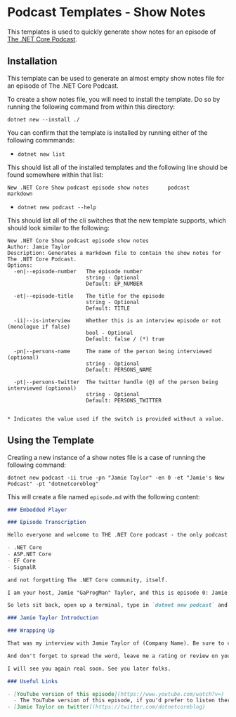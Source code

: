 # Podcast Templates - Show Notes

This templates is used to quickly generate show notes for an episode of [The .NET Core Podcast](https://dotnetcore.show/).

## Installation

This template can be used to generate an almost empty show notes file for an episode of The .NET Core Podcast.

To create a show notes file, you will need to install the template. Do so by running the following command from within this directory:

`dotnet new --install ./`

You can confirm that the template is installed by running either of the following commmands:

- `dotnet new list`

This should list all of the installed templates and the following line should be found somewhere within that list:

``` shell
New .NET Core Show podcast episode show notes      podcast         markdown
```

- `dotnet new podcast --help`

This should list all of the cli switches that the new template supports, which should look similar to the following:

``` shell
New .NET Core Show podcast episode show notes
Author: Jamie Taylor
Description: Generates a markdown file to contain the show notes for The .NET Core Podcast.
Options:
  -en|--episode-number   The episode number
                         string - Optional
                         Default: EP_NUMBER

  -et|--episode-title    The title for the episode
                         string - Optional
                         Default: TITLE

  -ii|--is-interview     Whether this is an interview episode or not (monologue if false)
                         bool - Optional
                         Default: false / (*) true

  -pn|--persons-name     The name of the person being interviewed (optional)
                         string - Optional
                         Default: PERSONS_NAME

  -pt|--persons-twitter  The twitter handle (@) of the person being interviewed (optional)
                         string - Optional
                         Default: PERSONS_TWITTER


* Indicates the value used if the switch is provided without a value.
```

## Using the Template

Creating a new instance of a show notes file is a case of running the following command:

`dotnet new podcast -ii true -pn "Jamie Taylor" -en 0 -et "Jamie's New Podcast" -pt "dotnetcoreblog"`

This will create a file named `episode.md` with the following content:

``` markdown
### Embedded Player

### Episode Transcription

Hello everyone and welcome to THE .NET Core podcast - the only podcast which is devoted to:

- .NET Core
- ASP.NET Core
- EF Core
- SignalR

and not forgetting The .NET Core community, itself.

I am your host, Jamie "GaProgMan" Taylor, and this is episode 0: Jamie's New Podcast with Jamie Taylor. In this episode I interviewed Jamie Taylor about (Person's niche). Some of you may know Jamie Taylor from (Places that the Person has worked or contributed towards the community).

So lets sit back, open up a terminal, type in `dotnet new podcast` and let the show begin.

### Jamie Taylor Introduction

### Wrapping Up

That was my interview with Jamie Taylor of (Company Name). Be sure to check out the show notes for a bunch of links to some of the stuff that we covered, and a collection of text snippets from the interview. The show notes, as always, can be found at [dotnetcore.show](https://dotnetcore.show/).

And don't forget to spread the word, leave me a rating or review on your podcatcher of choice, and to come back next time for more .NET Core goodness.

I will see you again real soon. See you later folks.

### Useful Links

- [YouTube version of this episode](https://www.youtube.com/watch?v=)
  - The YouTube version of this episode, if you'd prefer to listen there
- [Jamie Taylor on twitter](https://twitter.com/dotnetcoreblog)
```